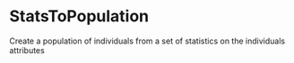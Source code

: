 # StatsToPopulation
Create a population of individuals from a set of statistics on the individuals attributes
